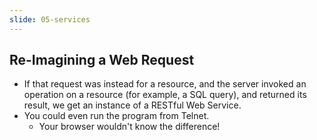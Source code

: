 ```yaml
---
slide: 05-services
---
```


## Re-Imagining a Web Request

- If that request was instead for a resource, and the server invoked an operation on a resource (for example, a SQL query), and returned its result, we get an instance of a RESTful Web Service.
- You could even run the program from Telnet.
  - Your browser wouldn't know the difference!